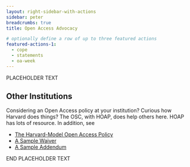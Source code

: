 ```yaml
---
layout: right-sidebar-with-actions
sidebar: peter
breadcrumbs: true
title: Open Access Advocacy

# optionally define a row of up to three featured actions
featured-actions-1:
  - cope
  - statements
  - oa-week
---
```


PLACEHOLDER TEXT

## Other Institutions
Considering an Open Access policy at your institution? Curious how Harvard does things? The OSC, with HOAP, does help others here. HOAP has lots of resource. In addition, see

- [The Harvard-Model Open Access Policy]({{site.baseurl}}/modelpolicy/)
- [A Sample Waiver]({{site.baseurl}}/sample_waiver/)
- [A Sample Addendum]({{site.baseurl}}/sample_addendum/)
 
END PLACEHOLDER TEXT
